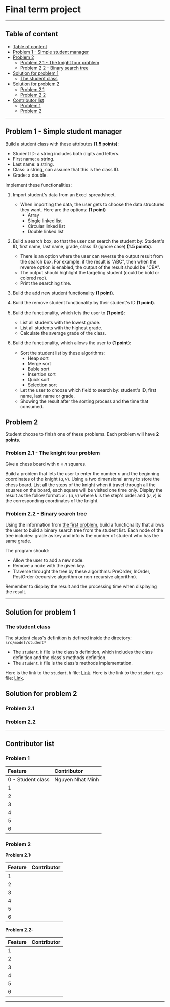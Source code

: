 # Final term project

---

## Table of content

<!-- @import "[TOC]" {cmd="toc" depthFrom=2 depthTo=6 orderedList=false} -->

<!-- code_chunk_output -->

- [Table of content](#table-of-content)
- [Problem 1 - Simple student manager](#problem-1---simple-student-manager)
- [Problem 2](#problem-2)
  - [Problem 2.1 - The knight tour problem](#problem-21---the-knight-tour-problem)
  - [Problem 2.2 - Binary search tree](#problem-22---binary-search-tree)
- [Solution for problem 1](#solution-for-problem-1)
  - [The student class](#the-student-class)
- [Solution for problem 2](#solution-for-problem-2)
  - [Problem 2.1](#problem-21)
  - [Problem 2.2](#problem-22)
- [Contributor list](#contributor-list)
  - [Problem 1](#problem-1)
  - [Problem 2](#problem-2-1)

<!-- /code_chunk_output -->

---

## Problem 1 - Simple student manager

Build a student class with these attributes **(1.5 points)**:
- Student ID: a string includes both digits and letters.
- First name: a string.
- Last name: a string.
- Class: a string, can assume that this is the class ID.
- Grade: a double.

Implement these functionalities:

1. Import student's data from an Excel spreadsheet.
    - When importing the data, the user gets to choose the data structures they want. Here are the options: **(1 point)**
        - Array
        - Single linked list
        - Circular linked list
        - Double linked list

2. Build a search box, so that the user can search the student by: Student's ID, first name, last name, grade, class ID (ignore case) **(1.5 points)**.
    - There is an option where the user can reverse the output result from the search box. For example: if the result is "ABC", then when the reverse option is enabled, the output of the result should be "CBA".
    - The output should highlight the targeting student (could be bold or colored red).
    - Print the searching time.

3. Build the add new student functionality **(1 point)**.
4. Build the remove student functionality by their student's ID **(1 point)**.
5. Build the functionality, which lets the user to **(1 point)**:
    - List all students with the lowest grade.
    - List all students with the highest grade.
    - Calculate the average grade of the class.

6. Build the functionality, which allows the user to **(1 point)**:
    - Sort the student list by these algorithms:
        - Heap sort
        - Merge sort
        - Buble sort
        - Insertion sort
        - Quick sort
        - Selection sort
    - Let the user to choose which field to search by: student's ID, first name, last name or grade.
    - Showing the result after the sorting process and the time that consumed.

## Problem 2

Student choose to finish one of these problems. Each problem will have **2 points**.

### Problem 2.1 - The knight tour problem

Give a chess board with $n \times n$ squares.

Build a problem that lets the user to enter the number $n$ and the beginning coordinates of the knight $(u, v)$. Using a two dimensional array to store the chess board. List all the steps of the knight when it travel through all the squares on the board, each square will be visited one time only. Display the result as the follow format: $k: (u, v)$ where $k$ is the step's order and $(u, v)$ is the corresponding coordinates of the knight.

### Problem 2.2 - Binary search tree

Using the information from [the first problem](#problem-1---simple-student-manager), build a functionality that allows the user to build a binary search tree from the student list. Each node of the tree includes: grade as key and info is the number of student who has the same grade.

The program should:
- Allow the user to add a new node.
- Remove a node with the given key.
- Traverse throught the tree by these algorithms: PreOrder, InOrder, PostOrder (recursive algorithm or non-recursive algorithm).

Remember to display the result and the processing time when displaying the result.

---

## Solution for problem 1

### The student class

The student class's definition is defined inside the directory: `src/model/student*`

- The `student.h` file is the class's definition, which includes the class definition and the class's methods definition.
- The `student.h` file is the class's methods implementation.

Here is the link to the `student.h` file: [Link](./src/model/student.h).
Here is the link to the `student.cpp` file: [Link](./src/model/student.cpp).

## Solution for problem 2

### Problem 2.1

### Problem 2.2

---

## Contributor list

### Problem 1

| Feature | Contributor |
| :--- | :--- |
| 0 - Student class | Nguyen Nhat Minh |
| 1 | |
| 2 | |
| 3 | |
| 4 | |
| 5 | |
| 6 | |

### Problem 2

**Problem 2.1:**

| Feature | Contributor |
| :--- | :--- |
| 1 | |
| 2 | |
| 3 | |
| 4 | |
| 5 | |
| 6 | |

**Problem 2.2:**

| Feature | Contributor |
| :--- | :--- |
| 1 | |
| 2 | |
| 3 | |
| 4 | |
| 5 | |
| 6 | |

---
